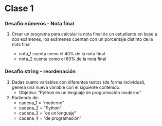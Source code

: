 # Clase 1

### Desafío números - Nota final

1. Crear un programa para calcular la nota final de un estudiante en base a dos exámenes, los exámenes cuentan con un porcentaje distinto de la nota final

    - nota_1 cuenta como el 40% de la nota final
    - nota_2 cuenta como el 60% de la nota final

### Desafío string - reordenación

1. Dadas cuatro variables con diferentes textos (de forma individual), genera una nueva variable con el siguiente contenido:
    - Objetivo: “Python es un lenguaje de programación moderno”
2. Partiendo de:
    - cadena_1 = “moderno”
    - cadena_2 = “Python”
    - cadena_3 = “es un lenguaje”
    - cadena_4 = “de programación”
